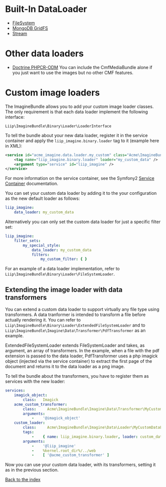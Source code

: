 # Built-In DataLoader

* [FileSystem](data-loader/filesystem.md)
* [MongoDB GridFS](data-loader/gridfs.md)
* [Stream](data-loader/stream.md)

# Other data loaders

* [Doctrine PHPCR-ODM](http://symfony.com/doc/master/cmf/bundles/media.html#liipimagine)
  You can include the CmfMediaBundle alone if you just want to use the images
  but no other CMF features.

# Custom image loaders

The ImagineBundle allows you to add your custom image loader classes. The only
requirement is that each data loader implement the following interface:

    Liip\ImagineBundle\Binary\Loader\LoaderInterface

To tell the bundle about your new data loader, register it in the service
container and apply the `liip_imagine.binary.loader` tag to it (example here in XML):

``` xml
<service id="acme_imagine.data.loader.my_custom" class="Acme\ImagineBundle\Binary\Loader\MyCustomDataLoader">
    <tag name="liip_imagine.binary.loader" loader="my_custom_data" />
    <argument type="service" id="liip_imagine" />
</service>
```

For more information on the service container, see the Symfony2
[Service Container](http://symfony.com/doc/current/book/service_container.html) documentation.

You can set your custom data loader by adding it to the your configuration as the new
default loader as follows:

``` yaml
liip_imagine:
    data_loader: my_custom_data
```

Alternatively you can only set the custom data loader for just a specific filter set:

``` yaml
liip_imagine:
    filter_sets:
        my_special_style:
            data_loader: my_custom_data
            filters:
                my_custom_filter: { }
```


For an example of a data loader implementation, refer to
`Liip\ImagineBundle\Binary\Loader\FileSystemLoader`.

## Extending the image loader with data transformers

You can extend a custom data loader to support virtually any file type using transformers.
A data tranformer is intended to transform a file before actually rendering it. You
can refer to `Liip\ImagineBundle\Binary\Loader\ExtendedFileSystemLoader` and
to `Liip\ImagineBundle\Imagine\Data\Transformer\PdfTransformer` as an example.

ExtendedFileSystemLoader extends FileSystemLoader and takes, as argument, an array of transformers.
In the example, when a file with the pdf extension is passed to the data loader,
PdfTransformer uses a php imagick object (injected via the service container)
to extract the first page of the document and returns it to the data loader as a png image.

To tell the bundle about the transformers, you have to register them as services
with the new loader:

```yml
services:
    imagick_object:
        class:   Imagick
    acme_custom_transformer:
        class:     Acme\ImagineBundle\Imagine\Data\Transformer\MyCustomTransformer
        arguments:
            -    '@imagick_object'
    custom_loader:
        class:     Acme\ImagineBundle\Imagine\Data\Loader\MyCustomDataLoader
        tags:
            -    { name: liip_imagine.binary.loader, loader: custom_data_loader }
        arguments:
            -    '@liip_imagine'
            -    %kernel.root_dir%/../web
            -    [ '@acme_custom_transformer' ]
```

Now you can use your custom data loader, with its transformers, setting it as in the previous section.

[Back to the index](index.md)
